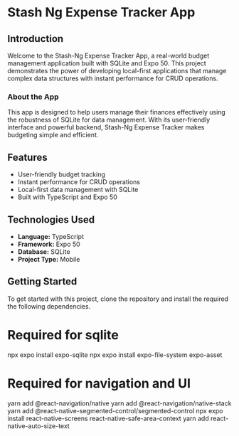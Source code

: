 # Stash Ng Expense Tracker App

## Introduction

Welcome to the Stash-Ng Expense Tracker App, a real-world budget management application built with SQLite and Expo 50. This project demonstrates the power of developing local-first applications that manage complex data structures with instant performance for CRUD operations.

### About the App

This app is designed to help users manage their finances effectively using the robustness of SQLite for data management. With its user-friendly interface and powerful backend, Stash-Ng Expense Tracker makes budgeting simple and efficient.


## Features

- User-friendly budget tracking
- Instant performance for CRUD operations
- Local-first data management with SQLite
- Built with TypeScript and Expo 50

## Technologies Used

- **Language:** TypeScript
- **Framework:** Expo 50
- **Database:** SQLite
- **Project Type:** Mobile

## Getting Started

To get started with this project, clone the repository and install the required the following dependencies.

# Required for sqlite
npx expo install expo-sqlite
npx expo install expo-file-system expo-asset
 
# Required for navigation and UI
yarn add @react-navigation/native
yarn add @react-navigation/native-stack
yarn add @react-native-segmented-control/segmented-control
npx expo install react-native-screens react-native-safe-area-context
yarn add react-native-auto-size-text